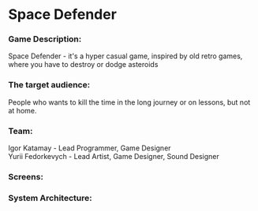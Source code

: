 # Space Defender
### Game Description:
Space Defender - it's a hyper casual game, inspired by old retro games, where you have to destroy or dodge asteroids 
### The target audience:
People who wants to kill the time in the long journey or on lessons, but not at home.
### Team:
Igor Katamay - Lead Programmer, Game Designer<br />
Yurii Fedorkevych - Lead Artist, Game Designer, Sound Designer
### Screens:
### System Architecture:
